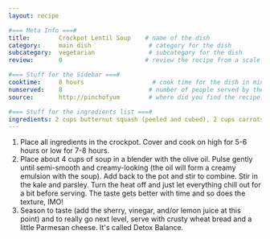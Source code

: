 ```yaml
---
layout: recipe

#=== Meta Info ===#
title:        Crockpot Lentil Soup    # name of the dish
category:     main dish                # category for the dish
subcategory:  vegetarian               # subcategory for the dish
review:       0                       # review the recipe from a scale of 1 (bad!) to 5 (amazing!)

#=== Stuff for the Sidebar ===#
cooktime:     8 hours                   # cook time for the dish in minutes
numserved:    8                        # number of people served by the dish
source:       http://pinchofyum        # where did you find the recipe?

#=== Stuff for the ingredients list ===#
ingredients: 2 cups butternut squash (peeled and cubed), 2 cups carrots (peeled and sliced), 2 cups potatoes (chopped), 2 cups celery (chopped), 1 cup green lentils, ¾ cup yellow split peas (or just use more lentils), 1 onion (chopped), 5 cloves garlic (minced), 8-10 cups vegetable or chicken broth, 2 teaspoons herbs de provence, 1 teaspoon salt (more to taste), 2-3 cups kale (stems removed, chopped), 1 cup parsley (chopped), ½ cup olive oil
---
```


1. Place all ingredients in the crockpot. Cover and cook on high for 5-6 hours or low for 7-8 hours.
2. Place about 4 cups of soup in a blender with the olive oil. Pulse gently until semi-smooth and creamy-looking (the oil will form a creamy emulsion with the soup). Add back to the pot and stir to combine. Stir in the kale and parsley. Turn the heat off and just let everything chill out for a bit before serving. The taste gets better with time and so does the texture, IMO!
3. Season to taste (add the sherry, vinegar, and/or lemon juice at this point) and to really go next level, serve with crusty wheat bread and a little Parmesan cheese. It's called Detox Balance.
